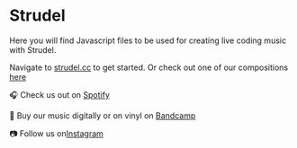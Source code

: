 # Strudel
Here you will find Javascript files to be used for creating live coding music with Strudel.

Navigate to [strudel.cc]('Strudel.cc') to get started. Or check out one of our compositions [here]('https://strudel.cc/?55Jh-QZflZc6')

🎧 Check us out on [Spotify]('https://open.spotify.com/artist/4HKfoJEZOT9HuwIy7572hq?si=71BVuSxiQtGriu6qsL16Ug')

🎵 Buy our music digitally or on vinyl on [Bandcamp]('https://erraproject.bandcamp.com/album/barren')

📷 Follow us on[Instagram]('https://www.instagram.com/erraproject2030/?hl=en')
